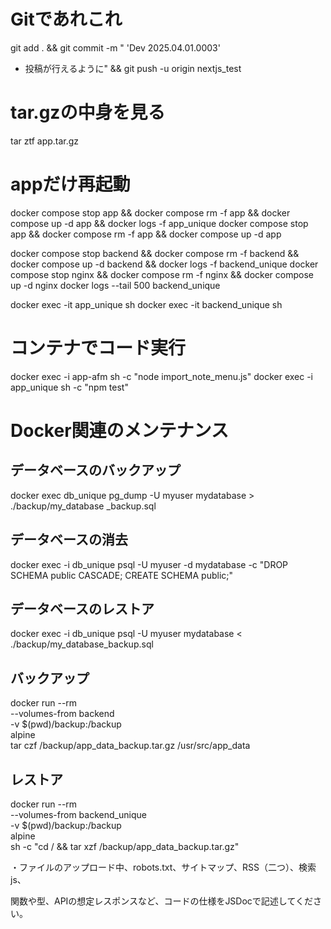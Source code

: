 # Gitであれこれ
git add . && git commit -m "
'Dev 2025.04.01.0003'
- 投稿が行えるように" && git push -u origin nextjs_test
# tar.gzの中身を見る
tar ztf app.tar.gz

# appだけ再起動
docker compose stop app && docker compose rm -f app && docker compose up -d app && docker logs -f app_unique
docker compose stop app && docker compose rm -f app && docker compose up -d app 

docker compose stop backend && docker compose rm -f backend && docker compose up -d backend && docker logs -f backend_unique
docker compose stop nginx && docker compose rm -f nginx && docker compose up -d nginx
docker logs --tail 500 backend_unique

docker exec -it app_unique sh
docker exec -it backend_unique sh


# コンテナでコード実行
docker exec -i app-afm sh -c "node import_note_menu.js"
docker exec -i app_unique sh -c "npm test"


# Docker関連のメンテナンス
## データベースのバックアップ
 docker exec db_unique pg_dump -U myuser mydatabase > ./backup/my_database
_backup.sql
## データベースの消去
 docker exec -i db_unique psql -U myuser -d mydatabase -c "DROP SCHEMA public CASCADE; CREATE SCHEMA public;"
## データベースのレストア
 docker exec -i db_unique psql -U myuser mydatabase < ./backup/my_database_backup.sql


## バックアップ
docker run --rm \
  --volumes-from backend \
  -v $(pwd)/backup:/backup \
  alpine \
  tar czf /backup/app_data_backup.tar.gz /usr/src/app_data

## レストア
docker run --rm \
  --volumes-from backend_unique \
  -v $(pwd)/backup:/backup \
  alpine \
  sh -c "cd / && tar xzf /backup/app_data_backup.tar.gz"



・ファイルのアップロード中、robots.txt、サイトマップ、RSS（二つ）、検索js、




関数や型、APIの想定レスポンスなど、コードの仕様をJSDocで記述してください。





